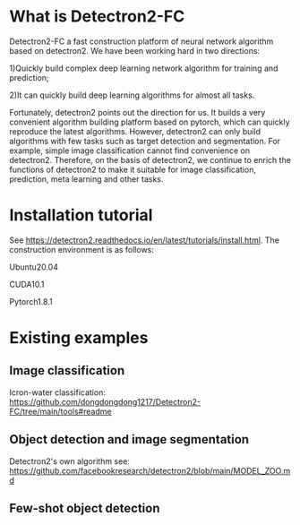 # What is Detectron2-FC
Detectron2-FC a fast construction platform of neural network algorithm based on detectron2. We have been working hard in two directions: 

1)Quickly build complex deep learning network algorithm for training and prediction; 

2)It can quickly build deep learning algorithms for almost all tasks. 

Fortunately, detectron2 points out the direction for us. It builds a very convenient algorithm building platform based on pytorch, which can quickly reproduce the latest algorithms. However, detectron2 can only build algorithms with few tasks such as target detection and segmentation. For example, simple image classification cannot find convenience on detectron2. Therefore, on the basis of detectron2, we continue to enrich the functions of detectron2 to make it suitable for image classification, prediction, meta learning and other tasks.
# Installation tutorial
See https://detectron2.readthedocs.io/en/latest/tutorials/install.html. The construction environment is as follows:

Ubuntu20.04

CUDA10.1

Pytorch1.8.1
# Existing examples
## Image classification
Icron-water classification: https://github.com/dongdongdong1217/Detectron2-FC/tree/main/tools#readme

## Object detection and image segmentation
Detectron2's own algorithm see: https://github.com/facebookresearch/detectron2/blob/main/MODEL_ZOO.md

## Few-shot object detection
